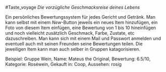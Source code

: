 #Taste_voyage
*Die vorzügliche Geschmacksreise deines Lebens*

Ein persönliches Bewertungssystem für jedes Gericht und Getränk. Man kann selbst mit einem *New*-Button jeweils ein neues Item hinzufügen, ein Foto von diesem Item einfügen, eine Bewertung von 1 bis 10 hineinfügen und noch vielleicht zusätzlich Geschmack, Farbe, Zustate, etc dazuschreiben. Man kann sich mit einem Mail und Passwort anmelden und eventuell auch mit seinen Freunden seine Bewertungen teilen. Die jeweiligen Item kann man auch selber in Gruppen katagorisieren.

Beispiel: Gruppe Wein,
Name: Mateus the Original,
Bewertung: 6.5/10,
Kategorie: Roséwein,
Gekauft in: Coop,
Aussehen: rosig